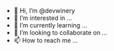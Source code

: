 - 👋 Hi, I’m @devwinery
- 👀 I’m interested in ...
- 🌱 I’m currently learning ...
- 💞️ I’m looking to collaborate on ...
- 📫 How to reach me ...

<!---
devwinery/devwinery is a ✨ special ✨ repository because its `README.md` (this file) appears on your GitHub profile.
You can click the Preview link to take a look at your changes.
--->
